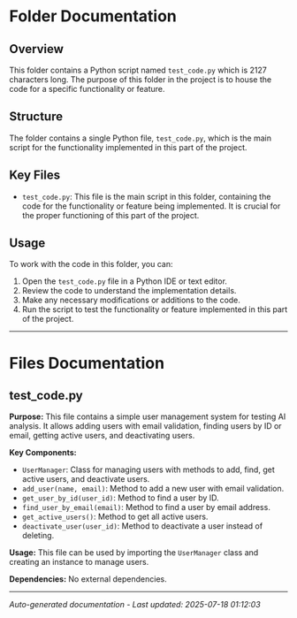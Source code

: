 # Folder Documentation

## Overview
This folder contains a Python script named `test_code.py` which is 2127 characters long. The purpose of this folder in the project is to house the code for a specific functionality or feature.

## Structure
The folder contains a single Python file, `test_code.py`, which is the main script for the functionality implemented in this part of the project.

## Key Files
- `test_code.py`: This file is the main script in this folder, containing the code for the functionality or feature being implemented. It is crucial for the proper functioning of this part of the project.

## Usage
To work with the code in this folder, you can:
1. Open the `test_code.py` file in a Python IDE or text editor.
2. Review the code to understand the implementation details.
3. Make any necessary modifications or additions to the code.
4. Run the script to test the functionality or feature implemented in this part of the project.

---

# Files Documentation

## test_code.py

**Purpose:** This file contains a simple user management system for testing AI analysis. It allows adding users with email validation, finding users by ID or email, getting active users, and deactivating users.

**Key Components:**
- `UserManager`: Class for managing users with methods to add, find, get active users, and deactivate users.
- `add_user(name, email)`: Method to add a new user with email validation.
- `get_user_by_id(user_id)`: Method to find a user by ID.
- `find_user_by_email(email)`: Method to find a user by email address.
- `get_active_users()`: Method to get all active users.
- `deactivate_user(user_id)`: Method to deactivate a user instead of deleting.

**Usage:** This file can be used by importing the `UserManager` class and creating an instance to manage users.

**Dependencies:** No external dependencies.

---
*Auto-generated documentation - Last updated: 2025-07-18 01:12:03*
